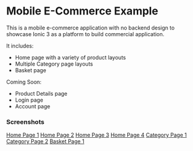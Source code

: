 # Mobile E-Commerce Example

This is a mobile e-commerce application with no backend design to showcase Ionic 3 as a platform to build commercial application.

It includes:
 - Home page with a variety of product layouts
 - Multiple Category page layouts
 - Basket page

Coming Soon:
 - Product Details page
 - Login page
 - Account page

### Screenshots
[Home Page 1](https://b8d24ddd5ff7cb215561-a9f3bc8c7de99d29222a4bd5898f7e6a.ssl.cf2.rackcdn.com/ECommerce%20Sample/Home_1.jpg)
[Home Page 2](https://b8d24ddd5ff7cb215561-a9f3bc8c7de99d29222a4bd5898f7e6a.ssl.cf2.rackcdn.com/ECommerce%20Sample/Home_2.jpg)
[Home Page 3](https://b8d24ddd5ff7cb215561-a9f3bc8c7de99d29222a4bd5898f7e6a.ssl.cf2.rackcdn.com/ECommerce%20Sample/Home_3.jpg)
[Home Page 4](https://b8d24ddd5ff7cb215561-a9f3bc8c7de99d29222a4bd5898f7e6a.ssl.cf2.rackcdn.com/ECommerce%20Sample/Home_4.jpg)
[Category Page 1](https://b8d24ddd5ff7cb215561-a9f3bc8c7de99d29222a4bd5898f7e6a.ssl.cf2.rackcdn.com/ECommerce%20Sample/Category_1.jpg)
[Category Page 2](https://b8d24ddd5ff7cb215561-a9f3bc8c7de99d29222a4bd5898f7e6a.ssl.cf2.rackcdn.com/ECommerce%20Sample/Category_2.jpg)
[Basket Page 1](https://b8d24ddd5ff7cb215561-a9f3bc8c7de99d29222a4bd5898f7e6a.ssl.cf2.rackcdn.com/ECommerce%20Sample/Basket_1.jpg)
